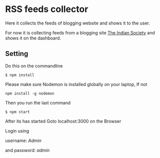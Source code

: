 # RSS feeds collector

Here it collects the feeds of blogging website and shows it to the user. 

For now it is collecting feeds from a blogging site [The Indian Society](http://theindiansociety.org) and shows it on the dashboard.

## Setting

Do this on the commandline
```
$ npm install
```
Please make sure Nodemon is installed globally on your laptop,
If not
```
npm install -g nodemon
```
Then you run the last command
```
$ npm start 
```
After its has started Goto localhost:3000 on the Browser

Login using 

username: *Admin*

and password: *admin*




